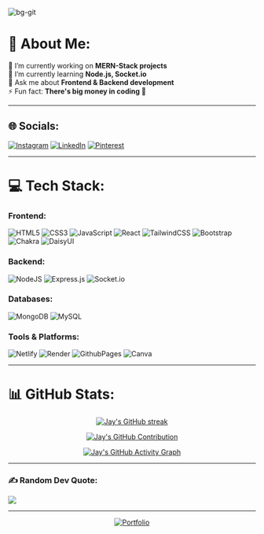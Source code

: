 ![bg-git](https://github.com/jaychavada01/jaychavada01/assets/165980640/a29718c1-7148-4e70-b408-586abdd0eb8e)

# 💫 About Me:

🔭 I’m currently working on **MERN-Stack projects**  
🌱 I’m currently learning **Node.js, Socket.io**  
💬 Ask me about **Frontend & Backend development**  
⚡ Fun fact: **There's big money in coding 💸**

---

## 🌐 Socials:
[![Instagram](https://img.shields.io/badge/Instagram-%23E4405F.svg?logo=Instagram&logoColor=white)](https://instagram.com/_jaychavada_)
[![LinkedIn](https://img.shields.io/badge/LinkedIn-%230077B5.svg?logo=linkedin&logoColor=white)](https://www.linkedin.com/in/jay-chavada/)
[![Pinterest](https://img.shields.io/badge/Pinterest-%23E60023.svg?logo=Pinterest&logoColor=white)](https://pinterest.com/jaychavada07)

---

# 💻 Tech Stack:

### Frontend:
![HTML5](https://img.shields.io/badge/html5-%23E34F26.svg?style=for-the-badge&logo=html5&logoColor=white)
![CSS3](https://img.shields.io/badge/css3-%231572B6.svg?style=for-the-badge&logo=css3&logoColor=white)
![JavaScript](https://img.shields.io/badge/javascript-%23323330.svg?style=for-the-badge&logo=javascript&logoColor=%23F7DF1E)
![React](https://img.shields.io/badge/react-%2320232a.svg?style=for-the-badge&logo=react&logoColor=%2361DAFB)
![TailwindCSS](https://img.shields.io/badge/tailwindcss-%2338B2AC.svg?style=for-the-badge&logo=tailwind-css&logoColor=white)
![Bootstrap](https://img.shields.io/badge/bootstrap-%238511FA.svg?style=for-the-badge&logo=bootstrap&logoColor=white)
![Chakra](https://img.shields.io/badge/chakra-%234ED1C5.svg?style=for-the-badge&logo=chakraui&logoColor=white)
![DaisyUI](https://img.shields.io/badge/daisyui-5A0EF8?style=for-the-badge&logo=daisyui&logoColor=white)

### Backend:
![NodeJS](https://img.shields.io/badge/node.js-6DA55F?style=for-the-badge&logo=node.js&logoColor=white)
![Express.js](https://img.shields.io/badge/express.js-%23404d59.svg?style=for-the-badge&logo=express&logoColor=%2361DAFB)
![Socket.io](https://img.shields.io/badge/Socket.io-black?style=for-the-badge&logo=socket.io&badgeColor=010101)

### Databases:
![MongoDB](https://img.shields.io/badge/MongoDB-%234ea94b.svg?style=for-the-badge&logo=mongodb&logoColor=white)
![MySQL](https://img.shields.io/badge/mysql-%2300000f.svg?style=for-the-badge&logo=mysql&logoColor=white)

### Tools & Platforms:
![Netlify](https://img.shields.io/badge/netlify-%23000000.svg?style=for-the-badge&logo=netlify&logoColor=#00C7B7)
![Render](https://img.shields.io/badge/Render-%46E3B7.svg?style=for-the-badge&logo=render&logoColor=white)
![GithubPages](https://img.shields.io/badge/github%20pages-121013?style=for-the-badge&logo=github&logoColor=white)
![Canva](https://img.shields.io/badge/Canva-%2300C4CC.svg?style=for-the-badge&logo=Canva&logoColor=white)

---

# 📊 GitHub Stats:

<p align="center">
  <a href="https://github.com/jaychavada01">
    <img src="https://github-readme-streak-stats.herokuapp.com/?user=jaychavada01&theme=tokyonight" alt="Jay's GitHub streak"/>
  </a>
</p>

<p align="center">
  <a href="https://github.com/jaychavada01">
    <img src="https://github-profile-summary-cards.vercel.app/api/cards/profile-details?username=jaychavada01&theme=tokyonight" alt="Jay's GitHub Contribution"/>
  </a>
</p>

<p align="center">
  <a href="https://github.com/jaychavada01">
    <img src="https://github-readme-activity-graph.vercel.app/graph?username=jaychavada01&custom_title=Jay%20Chavada's%20GitHub%20Activity%20Graph&bg_color=0D1117&color=7F3FBF&line=7F3FBF&point=7F3FBF&area_color=FFFFFF&title_color=FFFFFF&area=true" alt="Jay's GitHub Activity Graph"/>
  </a>
</p>

---

### ✍️ Random Dev Quote:
![](https://quotes-github-readme.vercel.app/api?type=horizontal&theme=dark)

---

<p align="center">
  <a href="https://jay-portfolio-rose.vercel.app/" target="_blank">
    <img src="https://img.shields.io/badge/Portfolio-%23000000.svg?style=for-the-badge&logo=vercel&logoColor=white" alt="Portfolio"/>
  </a>
</p>
